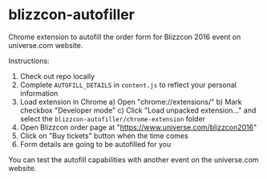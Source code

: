 # blizzcon-autofiller

Chrome extension to autofill the order form for Blizzcon 2016 event on universe.com website.

Instructions:
  1. Check out repo locally
  2. Complete `AUTOFILL_DETAILS` in `content.js` to reflect your personal information
  3. Load extension in Chrome
    a) Open "chrome://extensions/"
    b) Mark checkbox "Developer mode"
    c) Click "Load unpacked extension..." and select the `blizzcon-autofiller/chrome-extension` folder
  4. Open Blizzcon order page at "https://www.universe.com/blizzcon2016"
  5. Click on "Buy tickets" button when the time comes
  6. Form details are going to be autofilled for you

You can test the autofill capabilities with another event on the universe.com website.
